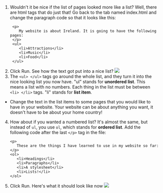 1. Wouldn't it be nice if the list of pages looked more like a list? Well, there are html tags that do just that! Go back to the tab named index.html and change the paragraph code so that it looks like this: 
   ```
    <p>
       My website is about Ireland. It is going to have the following pages:
    </p>
    <ul>
       <li>Attractions</li>
       <li>Music</li>
       <li>Food</li>
    </ul>
   ```
2. Click Run. See how the text got put into a nice list? ![](/assets/UnorderedList.png)
3. The `<ul> </ul>` tags go around the whole list, and they turn it into the nice looking list you now have. "ul" stands for **unordered list**. This means a list with no numbers. Each thing in the list must be between `<li> </li>` tags. "li" stands for **list item**. 
 * Change the text in the list items to some pages that you would like to have in your website. Your website can be about anything you want, it doesn't have to be about your home country!
4. How about if you wanted a numbered list? It's almost the same, but instead of `ul`, you use `ol`, which stands for **ordered list**. Add the following code after the last `</p>` tag in the file:
   ```
   <p>
      These are the things I have learned to use in my website so far:
   </p>
   <ol>
      <li>Headings</li>
      <li>Paragraphs</li>
      <li>A stylesheet</li>
      <li>Lists!</li>
   </ol>
   ```
5. Click Run. Here's what it should look like now ![](/assets/OrderedList.png)



